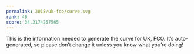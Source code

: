 ```yaml
---
permalink: 2018/uk-fco/curve.svg
rank: 40
score: 34.3174257565
---
```


This is the information needed to generate the curve for UK, FCO. It’s
auto-generated, so please don’t change it unless you know what you’re
doing!
